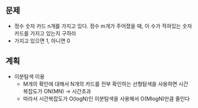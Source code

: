 ## 문제
- 정수 숫자 카드 n개를 가지고 있다. 정수 m개가 주어졌을 때, 이 수가 적혀있는 숫자 카드를 가지고 있는지 구하라
- 가지고 있으면 1, 아니면 0
## 계획
- 이분탐색 이용
  - M개의 확인에 대해서 N개의 카드를 전부 확인하는 선형탐색을 사용하면 시간복잡도가 ON(MN) -> 시간초과
  - 따라서 시간복잡도가 O(logN)인 이분탐색을 사용해서 O(MlogN)만큼 줄인다

